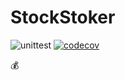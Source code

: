 # StockStoker
![unittest](https://github.com/sungjunyoung/StockStoker/workflows/unittest/badge.svg)
[![codecov](https://codecov.io/gh/sungjunyoung/StockStoker/branch/main/graph/badge.svg?token=7R461DMYU0)](https://codecov.io/gh/sungjunyoung/StockStoker)

💰
